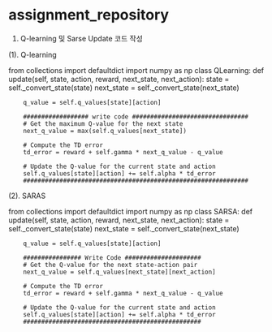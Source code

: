 # assignment_repository

1. Q-learning 및 Sarse Update 코드 작성

(1). Q-learning 

from collections import defaultdict
import numpy as np
class QLearning:
    def update(self, state, action, reward, next_state, next_action):
        state = self._convert_state(state)
        next_state = self._convert_state(next_state)

        q_value = self.q_values[state][action]

        ################## write code ################################
        # Get the maximum Q-value for the next state
        next_q_value = max(self.q_values[next_state])  
        
        # Compute the TD error
        td_error = reward + self.gamma * next_q_value - q_value
        
        # Update the Q-value for the current state and action
        self.q_values[state][action] += self.alpha * td_error
        ##############################################################

(2). SARAS

from collections import defaultdict
import numpy as np
class SARSA:
    def update(self, state, action, reward, next_state, next_action):
        state = self._convert_state(state)
        next_state = self._convert_state(next_state)
        
        q_value = self.q_values[state][action]

        ################ Write Code #####################
        # Get the Q-value for the next state-action pair
        next_q_value = self.q_values[next_state][next_action]  
        
        # Compute the TD error
        td_error = reward + self.gamma * next_q_value - q_value
        
        # Update the Q-value for the current state and action
        self.q_values[state][action] += self.alpha * td_error
        #################################################

